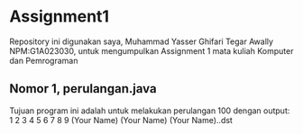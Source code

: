# Assignment1
Repository ini digunakan saya, Muhammad Yasser Ghifari Tegar Awally NPM:G1A023030, untuk mengumpulkan Assignment 1 mata kuliah Komputer dan Pemrograman

## Nomor 1, perulangan.java
  Tujuan program ini adalah untuk melakukan perulangan 100 dengan output: 1 2 3 4 5 6 7 8 9 (Your Name) (Your Name) (Your Name)..dst
